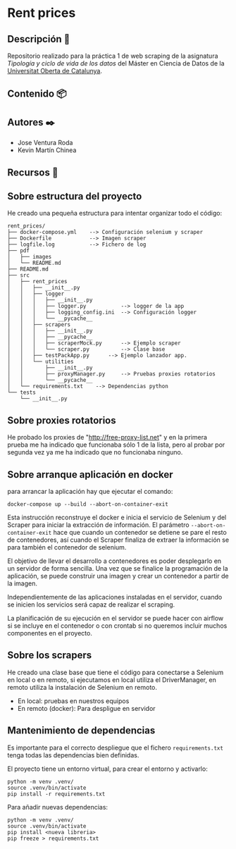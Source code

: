 # Rent prices

## Descripción 🚀

Repositorio realizado para la práctica 1 de web scraping de la asignatura _Tipología y ciclo de vida de los datos_ del Máster en Ciencia de Datos de la [Universitat Oberta de Catalunya](https://www.uoc.edu/portal/en/index.html).

## Contenido 📦



## Autores ✒️

* Jose Ventura Roda
* Kevin Martín Chinea

## Recursos 📄

## Sobre estructura del proyecto

He creado una pequeña estructura para intentar organizar todo el código:

```
rent_prices/
├── docker-compose.yml    --> Configuración selenium y scraper
├── Dockerfile            --> Imagen scraper
├── logfile.log           --> Fichero de log
├── pdf
│   ├── images
│   └── README.md
├── README.md
├── src
│   ├── rent_prices
│   │   ├── __init__.py
│   │   ├── logger
│   │   │   ├── __init__.py
│   │   │   ├── logger.py           --> logger de la app
│   │   │   ├── logging_config.ini  --> Configuración logger
│   │   │   └── __pycache__
│   │   ├── scrapers
│   │   │   ├── __init__.py
│   │   │   ├── __pycache__
│   │   │   ├── scraperMock.py      --> Ejemplo scraper
│   │   │   └── scraper.py          --> Clase base  
│   │   ├── testPackApp.py      --> Ejemplo lanzador app.
│   │   └── utilities
│   │       ├── __init__.py
│   │       ├── proxyManager.py     --> Pruebas proxies rotatorios
│   │       └── __pycache__
│   └── requirements.txt    --> Dependencias python
└── tests
    └── __init__.py

```

## Sobre proxies rotatorios

He probado los proxies de "http://free-proxy-list.net" y en la primera prueba me ha indicado que funcionaba sólo 1 de la lista, pero al probar por segunda vez ya me ha indicado que no funcionaba ninguno.


## Sobre arranque aplicación en docker

para arrancar la aplicación hay que ejecutar el comando:

```
docker-compose up --build --abort-on-container-exit 
```

Esta instrucción reconstruye el docker e inicia el servicio de Selenium y del Scraper para iniciar la extracción de información. El parámetro `--abort-on-container-exit` hace que cuando un contenedor se detiene se pare el resto de contenedores, así cuando el Scraper finaliza de extraer la información se para también el contenedor de selenium.

El objetivo de llevar el desarrollo a contenedores es poder desplegarlo en un servidor de forma sencilla. Una vez que se finalice la programación de la aplicación, se puede construir una imagen y crear un contenedor a partir de la imagen.

Independientemente de las aplicaciones instaladas en el servidor, cuando se inicien los servicios será capaz de realizar el scraping.

La planificación de su ejecución en el servidor se puede hacer con airflow si se incluye en el contenedor o con crontab si no queremos incluir muchos componentes en el proyecto.

## Sobre los scrapers

He creado una clase base que tiene el código para conectarse a Selenium en local o en remoto, si ejecutamos en local utiliza el DriverManager, en remoto utiliza la instalación de Selenium en remoto.

* En local: pruebas en nuestros equipos
* En remoto (docker): Para despligue en servidor

## Mantenimiento de dependencias

Es importante para el correcto despliegue que el fichero `requirements.txt` tenga todas las dependencias bien definidas.

El proyecto tiene un entorno virtual, para crear el entorno y activarlo:
```
python -m venv .venv/
source .venv/bin/activate
pip install -r requirements.txt
```

Para añadir nuevas dependencias:
```
python -m venv .venv/
source .venv/bin/activate
pip install <nueva libreria>
pip freeze > requirements.txt
```

